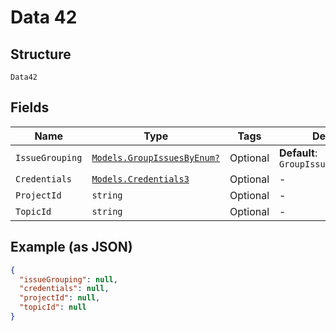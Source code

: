 
# Data 42

## Structure

`Data42`

## Fields

| Name | Type | Tags | Description |
|  --- | --- | --- | --- |
| `IssueGrouping` | [`Models.GroupIssuesByEnum?`](../../doc/models/group-issues-by-enum.md) | Optional | **Default**: `GroupIssuesByEnum.Events` |
| `Credentials` | [`Models.Credentials3`](../../doc/models/credentials-3.md) | Optional | - |
| `ProjectId` | `string` | Optional | - |
| `TopicId` | `string` | Optional | - |

## Example (as JSON)

```json
{
  "issueGrouping": null,
  "credentials": null,
  "projectId": null,
  "topicId": null
}
```

